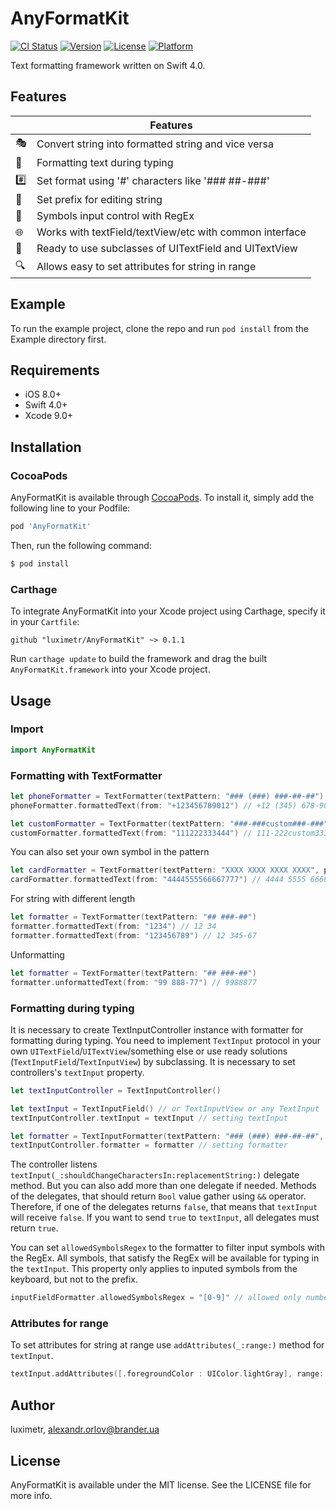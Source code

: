 # AnyFormatKit

[![CI Status](http://img.shields.io/travis/luximetr/AnyFormatKit.svg?style=flat)](https://travis-ci.org/luximetr/AnyFormatKit)
[![Version](https://img.shields.io/cocoapods/v/AnyFormatKit.svg?style=flat)](http://cocoapods.org/pods/AnyFormatKit)
[![License](https://img.shields.io/cocoapods/l/AnyFormatKit.svg?style=flat)](http://cocoapods.org/pods/AnyFormatKit)
[![Platform](https://img.shields.io/cocoapods/p/AnyFormatKit.svg?style=flat)](http://cocoapods.org/pods/AnyFormatKit)

Text formatting framework written on Swift 4.0.

## Features

| |Features |
|-------------------|------------------------------------------------------------|
:performing_arts:| Convert string into formatted string and vice versa
:bicyclist:| Formatting text during typing
:hash:| Set format using '#' characters like '### ##-###'
:paperclip:| Set prefix for editing string
:see_no_evil:| Symbols input control with RegEx
:globe_with_meridians:| Works with textField/textView/etc with common interface
:gift:| Ready to use subclasses of UITextField and UITextView
:mag:| Allows easy to set attributes for string in range

## Example

To run the example project, clone the repo and run `pod install` from the Example directory first.

## Requirements

- iOS 8.0+
- Swift 4.0+
- Xcode 9.0+

## Installation

### CocoaPods

AnyFormatKit is available through [CocoaPods](http://cocoapods.org). To install
it, simply add the following line to your Podfile:

```ruby
pod 'AnyFormatKit'
```

Then, run the following command:

```bash
$ pod install
```

### Carthage

To integrate AnyFormatKit into your Xcode project using Carthage, specify it in your `Cartfile`:

```ogdl
github "luximetr/AnyFormatKit" ~> 0.1.1
```

Run `carthage update` to build the framework and drag the built `AnyFormatKit.framework` into your Xcode project.

## Usage

### Import

```swift
import AnyFormatKit
```

### Formatting with TextFormatter

```swift
let phoneFormatter = TextFormatter(textPattern: "### (###) ###-##-##")
phoneFormatter.formattedText(from: "+123456789012") // +12 (345) 678-90-12

let customFormatter = TextFormatter(textPattern: "###-###custom###-###")
customFormatter.formattedText(from: "111222333444") // 111-222custom333-444
```

You can also set your own symbol in the pattern

```swift
let cardFormatter = TextFormatter(textPattern: "XXXX XXXX XXXX XXXX", patternSymbol: "X")
cardFormatter.formattedText(from: "4444555566667777") // 4444 5555 6666 7777
```

For string with different length

```swift
let formatter = TextFormatter(textPattern: "## ###-##")
formatter.formattedText(from: "1234") // 12 34
formatter.formattedText(from: "123456789") // 12 345-67
```

Unformatting

```swift
let formatter = TextFormatter(textPattern: "## ###-##")
formatter.unformattedText(from: "99 888-77") // 9988877
```
### Formatting during typing

It is necessary to create TextInputController instance with formatter for formatting during typing. You need to implement `TextInput` protocol in your own `UITextField`/`UITextView`/something else or use ready solutions (`TextInputField`/`TextInputView`) by subclassing. It is necessary to set controllers's `textInput` property.

```swift
let textInputController = TextInputController()

let textInput = TextInputField() // or TextInputView or any TextInput
textInputController.textInput = textInput // setting textInput

let formatter = TextInputFormatter(textPattern: "### (###) ###-##-##", prefix: "+12")
textInputController.formatter = formatter // setting formatter
```
The controller listens `textInput(_:shouldChangeCharactersIn:replacementString:)` delegate method. But you can also add more than one delegate if needed. Methods of the delegates, that should return `Bool` value gather using `&&` operator. Therefore, if one of the delegates returns `false`, that means that `textInput` will receive `false`. If you want to send `true` to `textInput`, all delegates must return `true`.

You can set `allowedSymbolsRegex` to the formatter to filter input symbols with the RegEx. All symbols, that satisfy the RegEx will be available for typing in the `textInput`.
This property only applies to inputed symbols from the keyboard, but not to the prefix.

```swift
inputFieldFormatter.allowedSymbolsRegex = "[0-9]" // allowed only numbers
```

### Attributes for range

To set attributes for string at range use `addAttributes(_:range:)` method for `textInput`.
```swift
textInput.addAttributes([.foregroundColor : UIColor.lightGray], range: NSRange(location: 0, length: 3))
```

## Author

luximetr, alexandr.orlov@brander.ua

## License

AnyFormatKit is available under the MIT license. See the LICENSE file for more info.
